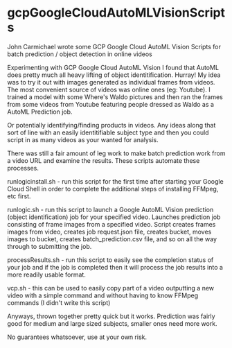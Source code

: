 # gcpGoogleCloudAutoMLVisionScripts

John Carmichael wrote some GCP Google Cloud AutoML Vision Scripts for batch prediction / object detection in online videos

Experimenting with GCP Google Cloud AutoML Vision I found that AutoML does pretty much all heavy lifting of object identitification. Hurray! My idea was to try it out with images generated as individual frames from videos. The most convenient source of videos was online ones (eg: Youtube). I trained a model with some Where's Waldo pictures and then ran the frames from some videos from Youtube featuring people dressed as Waldo as a AutoML Prediction job.

Or potentially identifying/finding products in videos. Any ideas along that sort of line with an easily identitifiable subject type and then you could script in as many videos as your wanted for analysis.

There was still a fair amount of leg work to make batch prediction work from a video URL and examine the results. These scripts automate these processes.

runlogicinstall.sh - run this script for the first time after starting your Google Cloud Shell in order to complete the additional steps of installing FFMpeg, etc first.

runlogic.sh - run this script to launch a Google AutoML Vision prediction (object identification) job for your specified video. Launches prediction job consisting of frame images from a specified video. Script creates frames images from video, creates job request.json file, creates bucket, moves images to bucket, creates batch_prediction.csv file, and so on all the way through to submitting the job.

processResults.sh - run this script to easily see the completion status of your job and if the job is completed then it will process the job results into a more readily usable format.

vcp.sh - this can be used to easily copy part of a video outputting a new video with a simple command and without having to know FFMpeg commands (I didn't write this script)

Anyways, thrown together pretty quick but it works. Prediction was fairly good for medium and large sized subjects, smaller ones need more work.

No guarantees whatsoever, use at your own risk.
